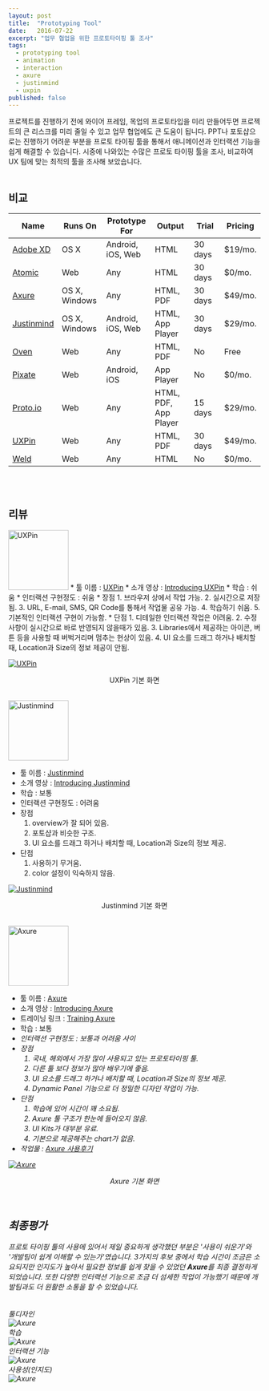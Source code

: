 ```yaml
---
layout: post
title:  "Prototyping Tool"
date:   2016-07-22
excerpt: "업무 협업을 위한 프로토타이핑 툴 조사"
tags:
  - prototyping tool
  - animation
  - interaction
  - axure
  - justinmind
  - uxpin
published: false
---
```

    
 프로젝트를 진행하기 전에 와이어 프레임, 목업의 프로토타입을 미리 만들어두면 프로젝트의 큰 리스크를 미리 줄일 수 있고 업무 협업에도 큰 도움이 됩니다.
 PPT나 포토샵으로는 진행하기 어려운 부분을 프로토 타이핑 툴을 통해서 애니메이션과 인터랙션 기능을 쉽게 해결할 수 있습니다.
 시중에 나와있는 수많은 프로토 타이핑 툴을 조사, 비교하여 UX 팀에 맞는 최적의 툴을 조사해 보았습니다.
 <br>
 <br>
      
## 비교

<table>
    <thead>
      <tr>
        <th>Name</th>
        <th>Runs On</th> 
        <th>Prototype For</th>
        <th>Output</th>
        <th style="width:12%;">Trial</th>
        <th>Pricing</th>
      </tr>
    </thead>
    <tbody>
     <tr>
        <td><a href="https://www.adobe.com/kr/products/catalog.html">Adobe XD</a></td>
        <td>OS X</td> 
        <td>Android, iOS, Web</td>
        <td>HTML</td>
        <td>30 days</td>
        <td>$19/mo.</td>
      </tr>
      <tr>
        <td><a href="https://atomic.io/">Atomic</a></td>
        <td>Web</td> 
        <td>Any</td>
        <td>HTML</td>
        <td>30 days</td>
        <td>$0/mo.</td>
      </tr>
      <tr class="active">
        <td><a href="http://www.axure.com/">Axure</a></td>
        <td>OS X, Windows</td> 
        <td>Any</td>
        <td>HTML, PDF</td>
        <td>30 days</td>
        <td>$49/mo.</td>
      </tr>
      <tr class="active">
        <td><a href="http://www.justinmind.com/">Justinmind</a></td>
        <td>OS X, Windows</td> 
        <td>Android, iOS, Web</td>
        <td>HTML, App Player</td>
        <td>30 days</td>
        <td>$29/mo.</td>
      </tr>
      <tr>
        <td><a href="https://ovenapp.io/">Oven</a></td>
        <td>Web</td> 
        <td>Any</td>
        <td>HTML, PDF</td>
        <td>No</td>
        <td>Free</td>
      </tr>
      <tr>
        <td><a href="http://www.pixate.com/">Pixate</a></td>
        <td>Web</td> 
        <td>Android, iOS</td>
        <td>App Player</td>
        <td>No</td>
        <td>$0/mo.</td>
      </tr>
      <tr>
        <td><a href="https://proto.io/">Proto.io</a></td>
        <td>Web</td> 
        <td>Any</td>
        <td>HTML, PDF, App Player</td>
        <td>15 days</td>
        <td>$29/mo.</td>
      </tr>
      <tr class="active">
        <td><a href="https://www.uxpin.com/">UXPin</a></td>
        <td>Web</td> 
        <td>Any</td>
        <td>HTML, PDF</td>
        <td>30 days</td>
        <td>$49/mo.</td>
      </tr>
      <tr>
        <td><a href="https://www.weld.io/">Weld</a></td>
        <td>Web</td> 
        <td>Any</td>
        <td>HTML</td>
        <td>No</td>
        <td>$0/mo.</td>
      </tr>
    </tbody>
</table>
<br>
<br>

## 리뷰

<img src="{{ site.url }}/images/study/20180503/image-8.png" alt="UXPin" style="width: 120px; margin: 0;">
* 툴 이름 : <a href="https://www.uxpin.com/">UXPin</a>
* 소개 영상 : <a href="https://vimeo.com/154221090">Introducing UXPin</a>
* 학습 : 쉬움 <i class="fas fa-star"></i><i class="fas fa-star"></i><i class="fas fa-star"></i><i class="fas fa-star"></i><i class="fas fa-star"></i>
* 인터랙션 구현정도 : 쉬움 <i class="fas fa-star"></i><i class="fas fa-star"></i><i class="fas fa-star"></i><i class="fas fa-star"></i><i class="fas fa-star"></i>
* 장점
    1. 브라우저 상에서 작업 가능.
    2. 실시간으로 저장됨.
    3. URL, E-mail, SMS, QR Code를 통해서 작업물 공유 가능.
    4. 학습하기 쉬움.
    5. 기본적인 인터랙션 구현이 가능함.
* 단점
    1. 디테일한 인터랙션 작업은 어려움.
    2. 수정사항이 실시간으로 바로 반영되지 않을때가 있음.
    3. Libraries에서 제공하는 아이콘, 버튼 등을 사용할 때 버벅거리며 멈추는 현상이 있음.
    4. UI 요소를 드래그 하거나 배치할 때, Location과 Size의 정보 제공이 안됨.

<a href="{{ site.url }}/images/study/20180503/image-1.jpg"><img src="{{ site.url }}/images/study/20180503/image-1.jpg" alt="UXPin"></a>

<center>UXPin 기본 화면</center>
<br>

<img src="{{ site.url }}/images/study/20180503/image-9.png" alt="Justinmind" style="width: 120px; margin: 0;"><br>
* 툴 이름 : <a href="http://www.justinmind.com/">Justinmind</a>
* 소개 영상 : <a href="https://www.youtube.com/watch?v=kUes0bJYokU&feature=youtu.be">Introducing Justinmind</a>
* 학습 : 보통 <i class="fas fa-star"></i><i class="fas fa-star"></i><i class="fas fa-star"></i>
* 인터랙션 구현정도 : 어려움 <i class="fas fa-star"></i>
* 장점
    1. overview가 잘 되어 있음.
    2. 포토샵과 비슷한 구조.
    3. UI 요소를 드래그 하거나 배치할 때, Location과 Size의 정보 제공.
* 단점
    1. 사용하기 무거움.
    2. color 설정이 익숙하지 않음.
    
<a href="{{ site.url }}/images/study/20180503/image-2.jpg"><img src="{{ site.url }}/images/study/20180503/image-2.jpg" alt="Justinmind"></a>

<center>Justinmind 기본 화면</center>
<br>

<img src="{{ site.url }}/images/study/20180503/image-10.png" alt="Axure" style="width: 120px; margin: 0;"><br>
* 툴 이름 : <a href="http://www.axure.com/">Axure</a>
* 소개 영상 : <a href="https://www.youtube.com/watch?v=N-iLX6w_QEk&feature=youtu.be">Introducing Axure</a>
* 트레이닝 링크 : <a href="https://www.axure.com/support/training/core/1-basics">Training Axure</a>
* 학습 : 보통 <i class="fas fa-star"><i class="fas fa-star"><i class="fas fa-star">
* 인터랙션 구현정도 : 보통과 어려움 사이 <i class="fas fa-star"><i class="fas fa-star">
* 장점
    1. 국내, 해외에서 가장 많이 사용되고 있는 프로토타이핑 툴.
    2. 다른 툴 보다 정보가 많아 배우기에 좋음.
    3. UI 요소를 드래그 하거나 배치할 때, Location과 Size의 정보 제공.
    4. Dynamic Panel 기능으로 더 정밀한 디자인 작업이 가능.
* 단점
    1. 학습에 있어 시간이 꽤 소요됨.
    2. Axure 툴 구조가 한눈에 들어오지 않음.
    3. UI Kits가 대부분 유료.
    4. 기본으로 제공해주는 chart가 없음.
* 작업물 : <a href="{{ site.url }}/images/study/20180503/proto-axure.zip" download>Axure 사용후기</a>

<a href="{{ site.url }}/images/study/20180503/image-3.jpg"><img src="{{ site.url }}/images/study/20180503/image-3.jpg" alt="Axure"></a>

<center>Axure 기본 화면</center>
<br>
<br>

## 최종평가

프로토 타이핑 툴의 사용에 있어서 제일 중요하게 생각했던 부분은 '사용이 쉬운가'와 '개발팀이 쉽게 이해할 수 있는가'였습니다. 3가지의 후보 중에서 학습 시간이 조금은 소요되지만 인지도가 높아서 필요한 정보를 쉽게 찾을 수 있었던 **Axure**를 최종 결정하게 되었습니다. 또한 다양한 인터랙션 기능으로 조금 더 섬세한 작업이 가능했기 때문에 개발팀과도 더 원활한 소통을 할 수 있었습니다.  
<br>
<br>
툴디자인<br>
<img src="{{ site.url }}/images/study/20180503/image-4.jpg" alt="Axure"><br>
학습<br>
<img src="{{ site.url }}/images/study/20180503/image-5.jpg" alt="Axure"><br>
인터랙션 기능<br>
<img src="{{ site.url }}/images/study/20180503/image-6.jpg" alt="Axure"><br>
사용성(인지도)<br>
<img src="{{ site.url }}/images/study/20180503/image-7.jpg" alt="Axure">